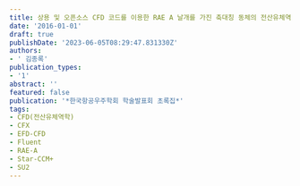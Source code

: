 ```yaml
---
title: 상용 및 오픈소스 CFD 코드를 이용한 RAE A 날개를 가진 축대칭 동체의 전산유체역학 해석
date: '2016-01-01'
draft: true
publishDate: '2023-06-05T08:29:47.831330Z'
authors:
- ' 김종록'
publication_types:
- '1'
abstract: ''
featured: false
publication: '*한국항공우주학회 학술발표회 초록집*'
tags:
- CFD(전산유체역학)
- CFX
- EFD-CFD
- Fluent
- RAE-A
- Star-CCM+
- SU2
---
```


